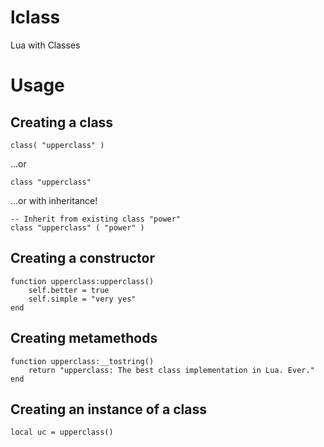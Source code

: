 lclass
======

Lua with Classes

Usage
=====

Creating a class
----------------

	class( "upperclass" )

...or

	class "upperclass"

...or with inheritance!

	-- Inherit from existing class "power"
	class "upperclass" ( "power" )

Creating a constructor
----------------------

	function upperclass:upperclass()
		self.better = true
		self.simple = "very yes"
	end

Creating metamethods
--------------------

	function upperclass:__tostring()
		return "upperclass: The best class implementation in Lua. Ever."
	end

Creating an instance of a class
-------------------------------

	local uc = upperclass()
